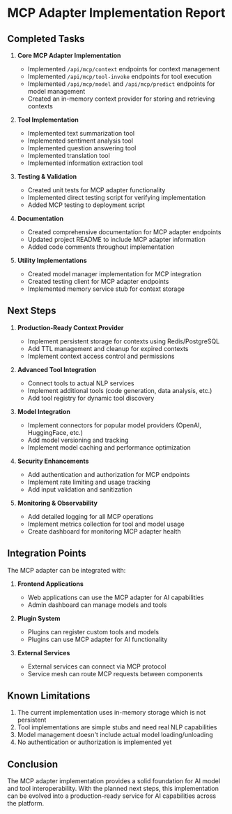 # MCP Adapter Implementation Report

## Completed Tasks

1. **Core MCP Adapter Implementation**
   - Implemented `/api/mcp/context` endpoints for context management
   - Implemented `/api/mcp/tool-invoke` endpoints for tool execution
   - Implemented `/api/mcp/model` and `/api/mcp/predict` endpoints for model management
   - Created an in-memory context provider for storing and retrieving contexts

2. **Tool Implementation**
   - Implemented text summarization tool
   - Implemented sentiment analysis tool
   - Implemented question answering tool
   - Implemented translation tool
   - Implemented information extraction tool

3. **Testing & Validation**
   - Created unit tests for MCP adapter functionality
   - Implemented direct testing script for verifying implementation
   - Added MCP testing to deployment script

4. **Documentation**
   - Created comprehensive documentation for MCP adapter endpoints
   - Updated project README to include MCP adapter information
   - Added code comments throughout implementation

5. **Utility Implementations**
   - Created model manager implementation for MCP integration
   - Created testing client for MCP adapter endpoints
   - Implemented memory service stub for context storage

## Next Steps

1. **Production-Ready Context Provider**
   - Implement persistent storage for contexts using Redis/PostgreSQL
   - Add TTL management and cleanup for expired contexts
   - Implement context access control and permissions

2. **Advanced Tool Integration**
   - Connect tools to actual NLP services
   - Implement additional tools (code generation, data analysis, etc.)
   - Add tool registry for dynamic tool discovery

3. **Model Integration**
   - Implement connectors for popular model providers (OpenAI, HuggingFace, etc.)
   - Add model versioning and tracking
   - Implement model caching and performance optimization

4. **Security Enhancements**
   - Add authentication and authorization for MCP endpoints
   - Implement rate limiting and usage tracking
   - Add input validation and sanitization

5. **Monitoring & Observability**
   - Add detailed logging for all MCP operations
   - Implement metrics collection for tool and model usage
   - Create dashboard for monitoring MCP adapter health

## Integration Points

The MCP adapter can be integrated with:

1. **Frontend Applications**
   - Web applications can use the MCP adapter for AI capabilities
   - Admin dashboard can manage models and tools

2. **Plugin System**
   - Plugins can register custom tools and models
   - Plugins can use MCP adapter for AI functionality

3. **External Services**
   - External services can connect via MCP protocol
   - Service mesh can route MCP requests between components

## Known Limitations

1. The current implementation uses in-memory storage which is not persistent
2. Tool implementations are simple stubs and need real NLP capabilities
3. Model management doesn't include actual model loading/unloading
4. No authentication or authorization is implemented yet

## Conclusion

The MCP adapter implementation provides a solid foundation for AI model and tool interoperability. With the planned next steps, this implementation can be evolved into a production-ready service for AI capabilities across the platform.
